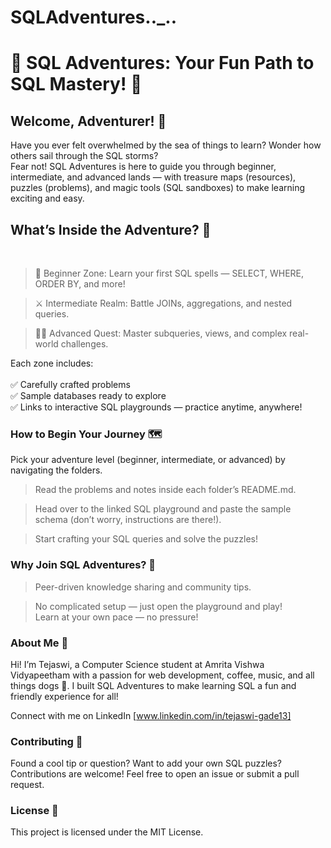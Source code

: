 # SQLAdventures.._..
<h1> 🎉 SQL Adventures: Your Fun Path to SQL Mastery! 🚀</h1>


<h2> Welcome, Adventurer! 🧭 </h2>
Have you ever felt overwhelmed by the sea of things to learn? Wonder how others sail through the SQL storms? <br>
Fear not! SQL Adventures is here to guide you through beginner, intermediate, and advanced lands — with treasure maps (resources), puzzles (problems), and magic tools (SQL sandboxes) to make learning exciting and easy.

<h2> What’s Inside the Adventure? 🎒 </h2>
<br>

> 🐣 Beginner Zone: Learn your first SQL spells — SELECT, WHERE, ORDER BY, and more!

> ⚔️ Intermediate Realm: Battle JOINs, aggregations, and nested queries.

> 🧙‍♂️ Advanced Quest: Master subqueries, views, and complex real-world challenges.

Each zone includes: <br>
<br>
✅ Carefully crafted problems <br>
✅ Sample databases ready to explore <br>
✅ Links to interactive SQL playgrounds — practice anytime, anywhere! <br>

<h3> How to Begin Your Journey 🗺️ </h3>

Pick your adventure level (beginner, intermediate, or advanced) by navigating the folders.<br> 

> Read the problems and notes inside each folder’s README.md.
  
>  Head over to the linked SQL playground and paste the sample schema (don’t worry, instructions are there!).
  
>  Start crafting your SQL queries and solve the puzzles!

<h3> Why Join SQL Adventures? 🎉 </h3>


> Peer-driven knowledge sharing and community tips.

> No complicated setup — just open the playground and play! <br>
> Learn at your own pace — no pressure!


<h3> About Me 👋  </h3>
Hi! I’m Tejaswi, a Computer Science student at Amrita Vishwa Vidyapeetham with a passion for web development, coffee, music, and all things dogs 🐶.
I built SQL Adventures to make learning SQL a fun and friendly experience for all!

Connect with me on LinkedIn [www.linkedin.com/in/tejaswi-gade13]

<h3> Contributing 🤝 </h3>
Found a cool tip or question? Want to add your own SQL puzzles? Contributions are welcome! Feel free to open an issue or submit a pull request.

<h3> License 📄 </h3>
This project is licensed under the MIT License.

